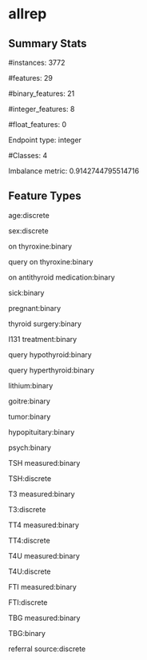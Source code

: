 # allrep

## Summary Stats

#instances: 3772

#features: 29

  #binary_features: 21

  #integer_features: 8

  #float_features: 0

Endpoint type: integer

#Classes: 4

Imbalance metric: 0.9142744795514716

## Feature Types

 age:discrete

sex:discrete

on thyroxine:binary

query on thyroxine:binary

on antithyroid medication:binary

sick:binary

pregnant:binary

thyroid surgery:binary

I131 treatment:binary

query hypothyroid:binary

query hyperthyroid:binary

lithium:binary

goitre:binary

tumor:binary

hypopituitary:binary

psych:binary

TSH measured:binary

TSH:discrete

T3 measured:binary

T3:discrete

TT4 measured:binary

TT4:discrete

T4U measured:binary

T4U:discrete

FTI measured:binary

FTI:discrete

TBG measured:binary

TBG:binary

referral source:discrete


